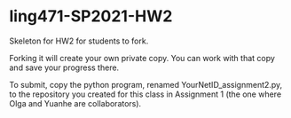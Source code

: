 # ling471-SP2021-HW2
Skeleton for HW2 for students to fork.

Forking it will create your own private copy. You can work with that copy and save your progress there.

To submit, copy the python program, renamed YourNetID_assignment2.py, to the repository you created for this class in Assignment 1 (the one where Olga and Yuanhe are collaborators).
